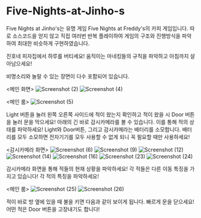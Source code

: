 # Five-Nights-at-Jinho-s
Five Nights at Jinho's는 유명 게임 Five Nights at Freddy's의 카피 게임입니다.
따로 소스코드을 얻지 않고 직접 여러번 반복 플레이하여 게임의 구조와 진행방식을 파악하여 최대한 비슷하게 구현하였습니다.

진호네 피자집에서 하루를 버티세요! 움직이는 마네킹들의 규칙을 파악하고 아침까지 살아남으세요!

비명소리와 놀랄 수 있는 장면이 다수 포함되어 있습니다.

<메인 화면>
![Screenshot (2)](https://user-images.githubusercontent.com/71186266/157548182-4fa76d1f-b31b-4059-97a5-d0a077fcd1cd.png)
![Screenshot (4)](https://user-images.githubusercontent.com/71186266/157548190-18a2290a-71d3-481c-8b0b-c1cef5885091.png)

<메인 룸>
![Screenshot (5)](https://user-images.githubusercontent.com/71186266/157548197-15453360-9893-45bf-b734-43ee265d0ea7.png)

Light 버튼을 눌러 왼쪽 오른쪽 사이드에 적이 왔는지 확인하고 적이 왔을 시 Door 버튼을 눌러 문을 막으세요!
아래의 긴 바로 감시카메라를 볼 수 있습니다. 이를 통해 적의 상태를 파악하세요!
Light와 Door버튼, 그리고 감시카메라는 배터리를 소모합니다. 배터리를 모두 소모하면 전자기기를 모두 사용할 수 없게 되니 꼭 필요할 때만 사용하세요!

<감시카메라 화면>
![Screenshot (6)](https://user-images.githubusercontent.com/71186266/157548203-aef9cdbf-dde6-4a21-b967-13e5d49fcf50.png)
![Screenshot (9)](https://user-images.githubusercontent.com/71186266/157548207-f2acf215-bd69-403f-a2c9-6040aecda791.png)
![Screenshot (12)](https://user-images.githubusercontent.com/71186266/157548213-8897d72d-6f83-45f7-a641-6fe0737201e0.png)
![Screenshot (14)](https://user-images.githubusercontent.com/71186266/157548215-ea929831-e5b8-4581-bed5-4aede544f3f7.png)
![Screenshot (16)](https://user-images.githubusercontent.com/71186266/157548220-d667d425-9a13-4f55-90f9-34d86959fd36.png)
![Screenshot (23)](https://user-images.githubusercontent.com/71186266/157548224-05fd066e-f4ab-4973-9f61-4c78a4b7b24c.png)
![Screenshot (24)](https://user-images.githubusercontent.com/71186266/157548226-471e1a84-8b72-4eeb-b069-ab837068e2f4.png)

감시카메라 화면을 통해 적들의 현재 상황을 파악하세요! 
각 적들은 다른 이동 특징을 가지고 있습니다! 각 적의 특징을 파악하세요!

<메인 룸>
![Screenshot (25)](https://user-images.githubusercontent.com/71186266/157548230-bd8f894c-4b1b-4172-8a3f-86b5c40cb0c3.png)
![Screenshot (26)](https://user-images.githubusercontent.com/71186266/157548234-940876b5-14c6-4fc0-b358-093c3d134314.png)

적이 바로 방 옆에 있을 때 불을 키면 다음과 같이 보이게 됩니다. 빠르게 문을 닫으세요!
어떤 적은 Door 버튼을 고장내기도 합니다!
